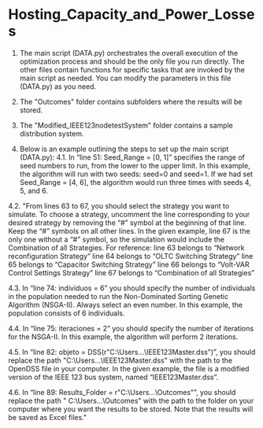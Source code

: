 # Hosting_Capacity_and_Power_Losses
1.	The main script (DATA.py) orchestrates the overall execution of the optimization process and should be the only file you run directly. The other files contain functions for specific tasks that are invoked by the main script as needed. You can modify the parameters in this file (DATA.py) as you need.

2.	The "Outcomes" folder contains subfolders where the results will be stored.

3.	The "Modified_IEEE123nodetestSystem" folder contains a sample distribution system.

4.	Below is an example outlining the steps to set up the main script (DATA.py):
4.1.	In “line 51: Seed_Range = [0, 1]” specifies the range of seed numbers to run, from the lower to the upper limit. In this example, the algorithm will run with two seeds: seed=0 and seed=1. If we had set Seed_Range = [4, 6], the algorithm would run three times with seeds 4, 5, and 6.

4.2.	"From lines 63 to 67, you should select the strategy you want to simulate. To choose a strategy, uncomment the line corresponding to your desired strategy by removing the “#” symbol at the beginning of that line. Keep the “#” symbols on all other lines. In the given example, line 67 is the only one without a “#” symbol, so the simulation would include the Combination of all Strategies.
For reference: 
line 63 belongs to “Network reconfiguration Strategy”
line 64 belongs to “OLTC Switching Strategy”
line 65 belongs to “Capacitor Switching Strategy”
line 66 belongs to “Volt-VAR Control Settings Strategy”
line 67 belongs to “Combination of all Strategies”

4.3.	In “line 74: individuos = 6” you should specify the number of individuals in the population needed to run the Non-Dominated Sorting Genetic Algorithm (NSGA-II). Always select an even number. In this example, the population consists of 6 individuals.

4.4.	In “line 75: iteraciones = 2” you should specify the number of iterations for the NSGA-II. In this example, the algorithm will perform 2 iterations.

4.5.	In “line 82: objeto = DSS(r"C:\Users\...\IEEE123Master.dss")”, you should replace the path "C:\Users\...\IEEE123Master.dss" with the path to the OpenDSS file in your computer. In the given example, the file is a modified version of the IEEE 123 bus system, named “IEEE123Master.dss”.

4.6.	In “line 89: Results_Folder = r"C:\Users\...\Outcomes"”, you should replace the path " C:\Users\...\Outcomes" with the path to the folder on your computer where you want the results to be stored. Note that the results will be saved as Excel files."
